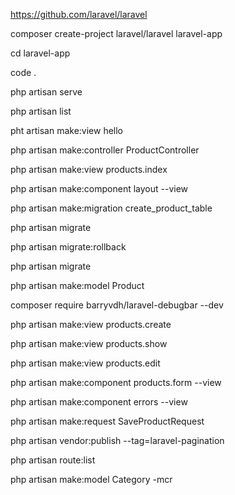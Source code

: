 https://github.com/laravel/laravel

composer create-project laravel/laravel laravel-app

cd laravel-app

code .

php artisan serve

php artisan list

pht artisan make:view hello

php artisan make:controller ProductController

php artisan make:view products.index

php artisan make:component layout --view

php artisan make:migration create_product_table

php artisan migrate

php artisan migrate:rollback

php artisan migrate

php artisan make:model Product

composer require barryvdh/laravel-debugbar --dev

php artisan make:view products.create

php artisan make:view products.show

php artisan make:view products.edit

php artisan make:component products.form --view

php artisan make:component errors --view

php artisan make:request SaveProductRequest

php artisan vendor:publish --tag=laravel-pagination

php artisan route:list

php artisan make:model Category -mcr
















